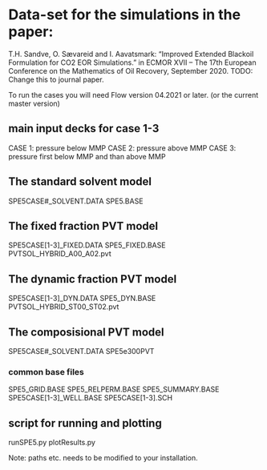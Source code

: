 # Data-set for the simulations in the paper:
T.H. Sandve, O. Sævareid and I. Aavatsmark: “Improved Extended Blackoil Formulation
for CO2 EOR Simulations.” in ECMOR XVII – The 17th European Conference on the
Mathematics of Oil Recovery,  September 2020.
TODO: Change this to journal paper. 

To run the cases you will need Flow version 04.2021 or later.
(or the current master version) 

## main input decks for case 1-3
CASE 1: pressure below MMP
CASE 2: pressure above MMP
CASE 3: pressure first below MMP and than above MMP

## The standard solvent model
SPE5CASE#_SOLVENT.DATA
SPE5.BASE

## The fixed fraction PVT model
SPE5CASE[1-3]_FIXED.DATA
SPE5_FIXED.BASE
PVTSOL_HYBRID_A00_A02.pvt

## The dynamic fraction PVT model
SPE5CASE[1-3]_DYN.DATA
SPE5_DYN.BASE
PVTSOL_HYBRID_ST00_ST02.pvt

## The composisional PVT model
SPE5CASE#_SOLVENT.DATA
SPE5e300PVT

### common base files
SPE5_GRID.BASE
SPE5_RELPERM.BASE
SPE5_SUMMARY.BASE 
SPE5CASE[1-3]_WELL.BASE 
SPE5CASE[1-3].SCH

## script for running and plotting
runSPE5.py
plotResults.py 

Note: paths etc. needs to be modified to your installation. 
